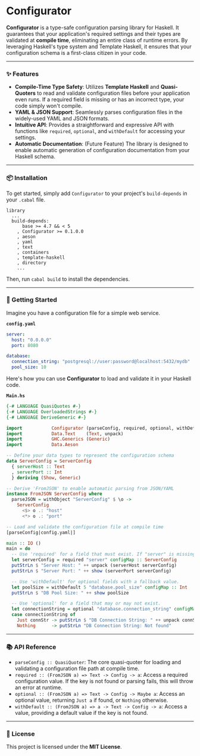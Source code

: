 # Configurator

[](https://www.google.com/search?q=https://github.com/your-username/Configurator/actions/workflows/haskell-cabal.yml)
[](https://www.google.com/search?q=https://hackage.haskell.org/package/Configurator)

**Configurator** is a type-safe configuration parsing library for Haskell. It guarantees that your application's required settings and their types are validated at **compile time**, eliminating an entire class of runtime errors. By leveraging Haskell's type system and Template Haskell, it ensures that your configuration schema is a first-class citizen in your code.

-----

### ✨ Features

  * **Compile-Time Type Safety**: Utilizes **Template Haskell** and **Quasi-Quoters** to read and validate configuration files before your application even runs. If a required field is missing or has an incorrect type, your code simply won't compile.
  * **YAML & JSON Support**: Seamlessly parses configuration files in the widely-used YAML and JSON formats.
  * **Intuitive API**: Provides a straightforward and expressive API with functions like `required`, `optional`, and `withDefault` for accessing your settings.
  * **Automatic Documentation**: (Future Feature) The library is designed to enable automatic generation of configuration documentation from your Haskell schema.

-----

### 📦 Installation

To get started, simply add `Configurator` to your project's `build-depends` in your `.cabal` file.

```cabal
library
  ...
  build-depends:
      base >= 4.7 && < 5
    , Configurator >= 0.1.0.0
    , aeson
    , yaml
    , text
    , containers
    , template-haskell
    , directory
    ...
```

Then, run `cabal build` to install the dependencies.

-----

### 🚀 Getting Started

Imagine you have a configuration file for a simple web service.

**`config.yaml`**

```yaml
server:
  host: "0.0.0.0"
  port: 8080

database:
  connection_string: "postgresql://user:password@localhost:5432/mydb"
  pool_size: 10
```

Here's how you can use **Configurator** to load and validate it in your Haskell code.

**`Main.hs`**

```haskell
{-# LANGUAGE QuasiQuotes #-}
{-# LANGUAGE OverloadedStrings #-}
{-# LANGUAGE DeriveGeneric #-}

import           Configurator (parseConfig, required, optional, withDefault)
import           Data.Text    (Text, unpack)
import           GHC.Generics (Generic)
import           Data.Aeson

-- Define your data types to represent the configuration schema
data ServerConfig = ServerConfig
  { serverHost :: Text
  , serverPort :: Int
  } deriving (Show, Generic)

-- Derive 'FromJSON' to enable automatic parsing from JSON/YAML
instance FromJSON ServerConfig where
  parseJSON = withObject "ServerConfig" $ \o ->
    ServerConfig
      <$> o .: "host"
      <*> o .: "port"

-- Load and validate the configuration file at compile time
[parseConfig|config.yaml|]

main :: IO ()
main = do
  -- Use 'required' for a field that must exist. If "server" is missing, compilation will fail.
  let serverConfig = required "server" configMap :: ServerConfig
  putStrLn $ "Server Host: " ++ unpack (serverHost serverConfig)
  putStrLn $ "Server Port: " ++ show (serverPort serverConfig)

  -- Use 'withDefault' for optional fields with a fallback value.
  let poolSize = withDefault 5 "database.pool_size" configMap :: Int
  putStrLn $ "DB Pool Size: " ++ show poolSize

  -- Use 'optional' for a field that may or may not exist.
  let connectionString = optional "database.connection_string" configMap :: Maybe Text
  case connectionString of
    Just connStr -> putStrLn $ "DB Connection String: " ++ unpack connStr
    Nothing      -> putStrLn "DB Connection String: Not found"
```

-----

### 📚 API Reference

  * `parseConfig :: QuasiQuoter`: The core quasi-quoter for loading and validating a configuration file path at compile time.
  * `required :: (FromJSON a) => Text -> Config -> a`: Access a required configuration value. If the key is not found or parsing fails, this will throw an error at runtime.
  * `optional :: (FromJSON a) => Text -> Config -> Maybe a`: Access an optional value, returning `Just a` if found, or `Nothing` otherwise.
  * `withDefault :: (FromJSON a) => a -> Text -> Config -> a`: Access a value, providing a default value if the key is not found.

-----

### 📜 License

This project is licensed under the **MIT License**.